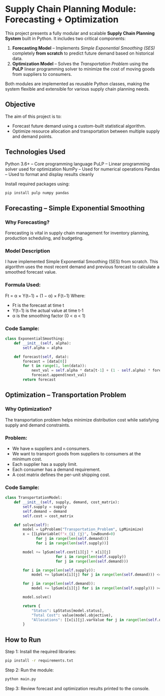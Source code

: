 # Supply Chain Planning Module: Forecasting + Optimization

This project presents a fully modular and scalable **Supply Chain Planning System** built in Python. It includes two critical components:

1. **Forecasting Model** – Implements *Simple Exponential Smoothing (SES)* completely **from scratch** to predict future demand based on historical data.
2. **Optimization Model** – Solves the *Transportation Problem* using the **PuLP** linear programming solver to minimize the cost of moving goods from suppliers to consumers.

Both modules are implemented as reusable Python classes, making the system flexible and extensible for various supply chain planning needs.

##  Objective

The aim of this project is to:
* Forecast future demand using a custom-built statistical algorithm.
* Optimize resource allocation and transportation between multiple supply and demand points.
  
##  Technologies Used

Python 3.6+ – Core programming language
PuLP – Linear programming solver used for optimization
NumPy – Used for numerical operations 
Pandas – Used to format and display results cleanly 

Install required packages using:

```bash
pip install pulp numpy pandas
```

## Forecasting – Simple Exponential Smoothing

### Why Forecasting?

Forecasting is vital in supply chain management for inventory planning, production scheduling, and budgeting.

### Model Description

I have implemented Simple Exponential Smoothing (SES) from scratch. This algorithm uses the most recent demand and previous forecast to calculate a smoothed forecast value.

### Formula Used:

Ft = α × Y(t−1) + (1 − α) × F(t−1)
Where:

* Ft is the forecast at time t
* Y(t−1) is the actual value at time t-1
* α is the smoothing factor (0 < α < 1)

### Code Sample:

```python
class ExponentialSmoothing:
    def __init__(self, alpha):
        self.alpha = alpha

    def forecast(self, data):
        forecast = [data[0]]
        for t in range(1, len(data)):
            next_val = self.alpha * data[t-1] + (1 - self.alpha) * forecast[-1]
            forecast.append(next_val)
        return forecast
```

##  Optimization – Transportation Problem

### Why Optimization?

The transportation problem helps minimize distribution cost while satisfying supply and demand constraints.

### Problem:

* We have `m` suppliers and `n` consumers.
* We want to transport goods from suppliers to consumers at the minimum cost.
* Each supplier has a supply limit.
* Each consumer has a demand requirement.
* A cost matrix defines the per-unit shipping cost.

### Code Sample:

```python
class TransportationModel:
    def __init__(self, supply, demand, cost_matrix):
        self.supply = supply
        self.demand = demand
        self.cost = cost_matrix

    def solve(self):
        model = LpProblem("Transportation_Problem", LpMinimize)
        x = [[LpVariable(f"x_{i}_{j}", lowBound=0) 
              for j in range(len(self.demand))] 
              for i in range(len(self.supply))]

        model += lpSum(self.cost[i][j] * x[i][j] 
                       for i in range(len(self.supply)) 
                       for j in range(len(self.demand)))

        for i in range(len(self.supply)):
            model += lpSum(x[i][j] for j in range(len(self.demand))) <= self.supply[i]

        for j in range(len(self.demand)):
            model += lpSum(x[i][j] for i in range(len(self.supply))) >= self.demand[j]

        model.solve()

        return {
            "Status": LpStatus[model.status],
            "Total Cost": value(model.objective),
            "Allocations": [[x[i][j].varValue for j in range(len(self.demand))] for i in range(len(self.supply))]
        }
```

## How to Run

Step 1: Install the required libraries:

```bash
pip install -r requirements.txt
```

Step 2: Run the module:

```bash
python main.py
```

Step 3: Review forecast and optimization results printed to the console.


